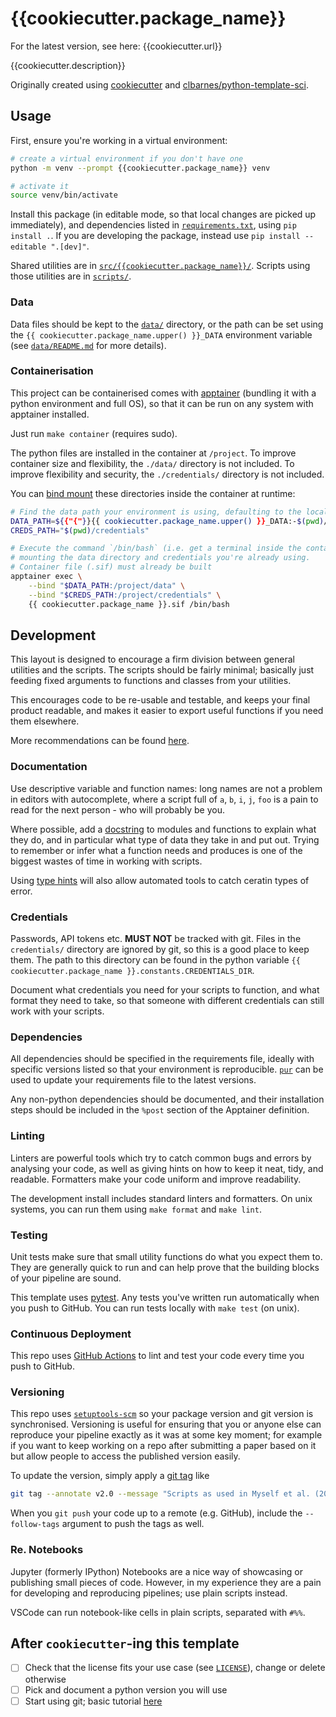 # {{cookiecutter.package_name}}

For the latest version, see here: {{cookiecutter.url}}

{{cookiecutter.description}}

Originally created using
[cookiecutter](https://github.com/cookiecutter/cookiecutter) and
[clbarnes/python-template-sci](https://github.com/clbarnes/python-template-sci).

## Usage

First, ensure you're working in a virtual environment:

```sh
# create a virtual environment if you don't have one
python -m venv --prompt {{cookiecutter.package_name}} venv

# activate it
source venv/bin/activate
```

Install this package (in editable mode, so that local changes are picked up immediately),
and dependencies listed in [`requirements.txt`](./requirements.txt),
using `pip install .`.
If you are developing the package, instead use `pip install --editable ".[dev]"`.

Shared utilities are in [`src/{{cookiecutter.package_name}}/`](./src/{{cookiecutter.package_name}}).
Scripts using those utilities are in [`scripts/`](./scripts).

### Data

Data files should be kept to the [`data/`](./data) directory,
or the path can be set using the `{{ cookiecutter.package_name.upper() }}_DATA` environment variable
(see [`data/README.md`](./data/README.md) for more details).

### Containerisation

This project can be containerised comes with [apptainer](https://apptainer.org/docs/user/main/quick_start.html)
(bundling it with a python environment and full OS),
so that it can be run on any system with apptainer installed.

Just run `make container` (requires sudo).

The python files are installed in the container at `/project`.
To improve container size and flexibility, the `./data/` directory is not included.
To improve flexibility and security, the `./credentials/` directory is not included.

You can [bind mount](https://apptainer.org/docs/user/main/bind_paths_and_mounts.html) these directories inside the container at runtime:

```sh
# Find the data path your environment is using, defaulting to the local ./data
DATA_PATH=${{"{"}}{{ cookiecutter.package_name.upper() }}_DATA:-$(pwd)/data}
CREDS_PATH="$(pwd)/credentials"

# Execute the command `/bin/bash` (i.e. get a terminal inside the container),
# mounting the data directory and credentials you're already using.
# Container file (.sif) must already be built
apptainer exec \
    --bind "$DATA_PATH:/project/data" \
    --bind "$CREDS_PATH:/project/credentials" \
    {{ cookiecutter.package_name }}.sif /bin/bash
```

## Development

This layout is designed to encourage a firm division between general utilities and the scripts.
The scripts should be fairly minimal;
basically just feeding fixed arguments to functions and classes from your utilities.

This encourages code to be re-usable and testable, and keeps your final product readable,
and makes it easier to export useful functions if you need them elsewhere.

More recommendations can be found [here](https://gitlab.com/cardonazlaticlabs/data-policy/-/blob/master/GUIDELINES.md).

### Documentation

Use descriptive variable and function names: long names are not a problem in editors with autocomplete,
where a script full of `a`, `b`, `i`, `j`, `foo` is a pain to read for the next person - who will probably be you.

Where possible, add a [docstring](https://realpython.com/defining-your-own-python-function/#docstrings)
to modules and functions to explain what they do,
and in particular what type of data they take in and put out.
Trying to remember or infer what a function needs and produces is one of the biggest wastes of time in working with scripts.

Using [type hints](https://realpython.com/lessons/type-hinting/) will also allow automated tools to catch ceratin types of error.

### Credentials

Passwords, API tokens etc. **MUST NOT** be tracked with git.
Files in the `credentials/` directory are ignored by git, so this is a good place to keep them.
The path to this directory can be found in the python variable `{{ cookiecutter.package_name }}.constants.CREDENTIALS_DIR`.

Document what credentials you need for your scripts to function, and what format they need to take,
so that someone with different credentials can still work with your scripts.

### Dependencies

All dependencies should be specified in the requirements file,
ideally with specific versions listed so that your environment is reproducible.
[`pur`](https://pypi.org/project/pur/) can be used to update your requirements file to the latest versions.

Any non-python dependencies should be documented,
and their installation steps should be included in the `%post` section of the Apptainer definition.

### Linting

Linters are powerful tools which try to catch common bugs and errors by analysing your code,
as well as giving hints on how to keep it neat, tidy, and readable.
Formatters make your code uniform and improve readability.

The development install includes standard linters and formatters.
On unix systems, you can run them using `make format` and `make lint`.

### Testing

Unit tests make sure that small utility functions do what you expect them to.
They are generally quick to run and can help prove that the building blocks of your pipeline are sound.

This template uses [pytest](https://docs.pytest.org/).
Any tests you've written run automatically when you push to GitHub.
You can run tests locally with `make test` (on unix).

### Continuous Deployment

This repo uses [GitHub Actions](https://docs.github.com/en/actions) to lint and test your code every time you push to GitHub.

### Versioning

This repo uses [`setuptools-scm`](https://pypi.org/project/setuptools-scm/) so your package version and git version is synchronised.
Versioning is useful for ensuring that you or anyone else can reproduce your pipeline exactly as it was at some key moment;
for example if you want to keep working on a repo after submitting a paper based on it but allow people to access the published version easily.

To update the version, simply apply a [git tag](https://git-scm.com/book/en/v2/Git-Basics-Tagging) like

```sh
git tag --annotate v2.0 --message "Scripts as used in Myself et al. (2023)"
```

When you `git push` your code up to a remote (e.g. GitHub), include the `--follow-tags` argument to push the tags as well.

### Re. Notebooks

Jupyter (formerly IPython) Notebooks are a nice way of showcasing or publishing small pieces of code.
However, in my experience they are a pain for developing and reproducing pipelines; use plain scripts instead.

VSCode can run notebook-like cells in plain scripts, separated with `#%%`.

## After `cookiecutter`-ing this template

- [ ] Check that the license fits your use case (see [`LICENSE`](./LICENSE)), change or delete otherwise
- [ ] Pick and document a python version you will use
- [ ] Start using git; basic tutorial [here](https://clbarnes.github.io/version-control-tutorial/)
